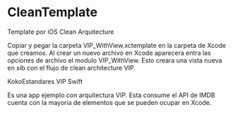 # CleanTemplate
Template por iOS Clean Arquitecture

Copiar y pegar la carpeta VIP_WithView.xctemplate en la carpeta de Xcode que creamos.
Al crear un nuevo archivo en Xcode aparecera entra las opciones de archivo el modulo VIP_WithView.
Esto creara una vista nueva en xib con el flujo de clean architecture VIP.



KokoEstandares VIP Swift

Es una app ejemplo con arquitectura VIP. Esta consume el API de IMDB cuenta con la
mayoria de elementos que se pueden ocupar en Xcode.
